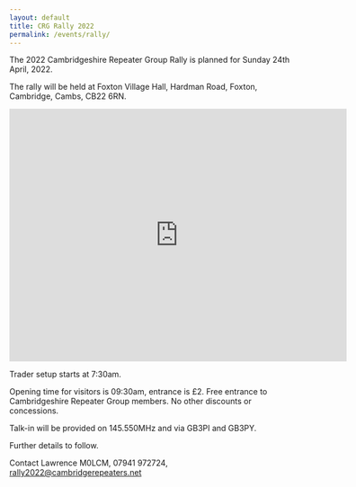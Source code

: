 ```yaml
---
layout: default
title: CRG Rally 2022
permalink: /events/rally/
---
```

The 2022 Cambridgeshire Repeater Group Rally is planned for Sunday 24th April, 2022.

The rally will be held at Foxton Village Hall, Hardman Road, Foxton, Cambridge, Cambs, CB22 6RN.

<iframe src="https://www.google.com/maps/embed?pb=!1m18!1m12!1m3!1d2450.1192457020493!2d0.05789691619935725!3d52.113959079739246!2m3!1f0!2f0!3f0!3m2!1i1024!2i768!4f13.1!3m3!1m2!1s0x0%3A0x0!2zNTLCsDA2JzUwLjMiTiAwwrAwMyczNi4zIkU!5e0!3m2!1sen!2suk!4v1619475969131!5m2!1sen!2suk" width="600" height="450" style="border:0;" allowfullscreen="" loading="lazy"></iframe>

Trader setup starts at 7:30am.

Opening time for visitors is 09:30am, entrance is £2. Free entrance to Cambridgeshire Repeater Group members. No other discounts or concessions.

Talk-in will be provided on 145.550MHz and via GB3PI and GB3PY.

Further details to follow.

Contact Lawrence M0LCM, 07941 972724, rally2022@cambridgerepeaters.net